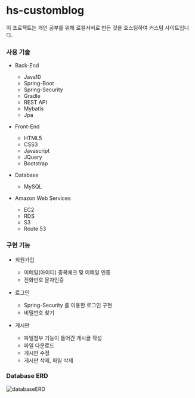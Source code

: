 # hs-customblog

이 프로젝트는 개인 공부를 위해 로컬서버로 만든 것을 호스팅하여 커스텀 사이트입니다.


### 사용 기술

  * Back-End
    - Java10
    - Spring-Boot
    - Spring-Security
    - Gradle
    - REST API
    - Mybatis
    - Jpa

  * Front-End
    - HTML5
    - CSS3
    - Javascript
    - JQuery
    - Bootstrap
    
  * Database
    - MySQL
    
  * Amazon Web Services
    - EC2
    - RDS
    - S3
    - Route 53
 
### 구현 기능

  * 회원가입 
    - 이메일(아이디) 중복체크 및 이메일 인증
    - 전화번호 문자인증
    
  * 로그인
    - Spring-Security 를 이용한 로그인 구현
    - 비밀번호 찾기
    
  * 게시판
    - 파일첨부 기능이 들어간 게시글 작성
    - 파일 다운로드
    - 게시판 수정
    - 게시판 삭제, 파일 삭제
    
### Database ERD

![databaseERD](https://user-images.githubusercontent.com/44282306/94099500-0c051380-fe66-11ea-94c4-b660ed2693a3.png)
    
    
    
    
    
    
    
    
    
    
    
    
    
    
    
